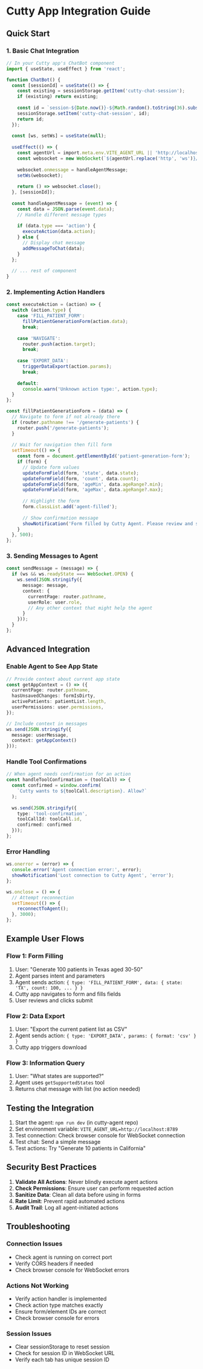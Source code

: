 # Cutty App Integration Guide

## Quick Start

### 1. Basic Chat Integration

```typescript
// In your Cutty app's ChatBot component
import { useState, useEffect } from 'react';

function ChatBot() {
  const [sessionId] = useState(() => {
    const existing = sessionStorage.getItem('cutty-chat-session');
    if (existing) return existing;
    
    const id = `session-${Date.now()}-${Math.random().toString(36).substr(2, 9)}`;
    sessionStorage.setItem('cutty-chat-session', id);
    return id;
  });
  
  const [ws, setWs] = useState(null);
  
  useEffect(() => {
    const agentUrl = import.meta.env.VITE_AGENT_URL || 'http://localhost:8789';
    const websocket = new WebSocket(`${agentUrl.replace('http', 'ws')}/agents/chat/${sessionId}`);
    
    websocket.onmessage = handleAgentMessage;
    setWs(websocket);
    
    return () => websocket.close();
  }, [sessionId]);
  
  const handleAgentMessage = (event) => {
    const data = JSON.parse(event.data);
    // Handle different message types
    
    if (data.type === 'action') {
      executeAction(data.action);
    } else {
      // Display chat message
      addMessageToChat(data);
    }
  };
  
  // ... rest of component
}
```

### 2. Implementing Action Handlers

```typescript
const executeAction = (action) => {
  switch (action.type) {
    case 'FILL_PATIENT_FORM':
      fillPatientGenerationForm(action.data);
      break;
      
    case 'NAVIGATE':
      router.push(action.target);
      break;
      
    case 'EXPORT_DATA':
      triggerDataExport(action.params);
      break;
      
    default:
      console.warn('Unknown action type:', action.type);
  }
};

const fillPatientGenerationForm = (data) => {
  // Navigate to form if not already there
  if (router.pathname !== '/generate-patients') {
    router.push('/generate-patients');
  }
  
  // Wait for navigation then fill form
  setTimeout(() => {
    const form = document.getElementById('patient-generation-form');
    if (form) {
      // Update form values
      updateFormField(form, 'state', data.state);
      updateFormField(form, 'count', data.count);
      updateFormField(form, 'ageMin', data.ageRange?.min);
      updateFormField(form, 'ageMax', data.ageRange?.max);
      
      // Highlight the form
      form.classList.add('agent-filled');
      
      // Show confirmation message
      showNotification('Form filled by Cutty Agent. Please review and submit.');
    }
  }, 500);
};
```

### 3. Sending Messages to Agent

```typescript
const sendMessage = (message) => {
  if (ws && ws.readyState === WebSocket.OPEN) {
    ws.send(JSON.stringify({
      message: message,
      context: {
        currentPage: router.pathname,
        userRole: user.role,
        // Any other context that might help the agent
      }
    }));
  }
};
```

## Advanced Integration

### Enable Agent to See App State

```typescript
// Provide context about current app state
const getAppContext = () => ({
  currentPage: router.pathname,
  hasUnsavedChanges: formIsDirty,
  activePatients: patientList.length,
  userPermissions: user.permissions,
});

// Include context in messages
ws.send(JSON.stringify({
  message: userMessage,
  context: getAppContext()
}));
```

### Handle Tool Confirmations

```typescript
// When agent needs confirmation for an action
const handleToolConfirmation = (toolCall) => {
  const confirmed = window.confirm(
    `Cutty wants to ${toolCall.description}. Allow?`
  );
  
  ws.send(JSON.stringify({
    type: 'tool-confirmation',
    toolCallId: toolCall.id,
    confirmed: confirmed
  }));
};
```

### Error Handling

```typescript
ws.onerror = (error) => {
  console.error('Agent connection error:', error);
  showNotification('Lost connection to Cutty Agent', 'error');
};

ws.onclose = () => {
  // Attempt reconnection
  setTimeout(() => {
    reconnectToAgent();
  }, 3000);
};
```

## Example User Flows

### Flow 1: Form Filling
1. User: "Generate 100 patients in Texas aged 30-50"
2. Agent parses intent and parameters
3. Agent sends action: `{ type: 'FILL_PATIENT_FORM', data: { state: 'TX', count: 100, ... } }`
4. Cutty app navigates to form and fills fields
5. User reviews and clicks submit

### Flow 2: Data Export
1. User: "Export the current patient list as CSV"
2. Agent sends action: `{ type: 'EXPORT_DATA', params: { format: 'csv' } }`
3. Cutty app triggers download

### Flow 3: Information Query
1. User: "What states are supported?"
2. Agent uses `getSupportedStates` tool
3. Returns chat message with list (no action needed)

## Testing the Integration

1. Start the agent: `npm run dev` (in cutty-agent repo)
2. Set environment variable: `VITE_AGENT_URL=http://localhost:8789`
3. Test connection: Check browser console for WebSocket connection
4. Test chat: Send a simple message
5. Test actions: Try "Generate 10 patients in California"

## Security Best Practices

1. **Validate All Actions**: Never blindly execute agent actions
2. **Check Permissions**: Ensure user can perform requested action
3. **Sanitize Data**: Clean all data before using in forms
4. **Rate Limit**: Prevent rapid automated actions
5. **Audit Trail**: Log all agent-initiated actions

## Troubleshooting

### Connection Issues
- Check agent is running on correct port
- Verify CORS headers if needed
- Check browser console for WebSocket errors

### Actions Not Working
- Verify action handler is implemented
- Check action type matches exactly
- Ensure form/element IDs are correct
- Check browser console for errors

### Session Issues
- Clear sessionStorage to reset session
- Check for session ID in WebSocket URL
- Verify each tab has unique session ID